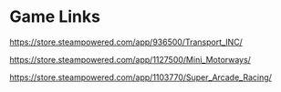 # Game Links

https://store.steampowered.com/app/936500/Transport_INC/

https://store.steampowered.com/app/1127500/Mini_Motorways/

https://store.steampowered.com/app/1103770/Super_Arcade_Racing/
